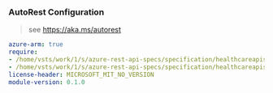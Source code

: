 ### AutoRest Configuration

> see https://aka.ms/autorest

``` yaml
azure-arm: true
require:
- /home/vsts/work/1/s/azure-rest-api-specs/specification/healthcareapis/resource-manager/readme.md
- /home/vsts/work/1/s/azure-rest-api-specs/specification/healthcareapis/resource-manager/readme.go.md
license-header: MICROSOFT_MIT_NO_VERSION
module-version: 0.1.0

```
